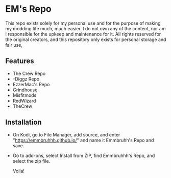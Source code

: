 # EM's Repo
This repo exists solely for my personal use and for the purpose of making my modding life much, much easier. I do not own any of the content, nor am I responsible for the upkeep and maintenance for it. All rights reserved for the original creators, and this repository only exists for personal storage and fair use,

## Features
- The Crew Repo
- -Diggz Repo
- EzzerMac's Repo
- Grindhouse
- Misfitmods
- RedWizard
- TheCrew

## Installation
- On Kodi, go to File Manager, add source, and enter "https://emmbruhhh.github.io/" and name it Emmbruhh's Repo and save.
- Go to add-ons, select Install from ZIP, find Emmbruhhh's Repo, and select the zip file.

  Voila!
